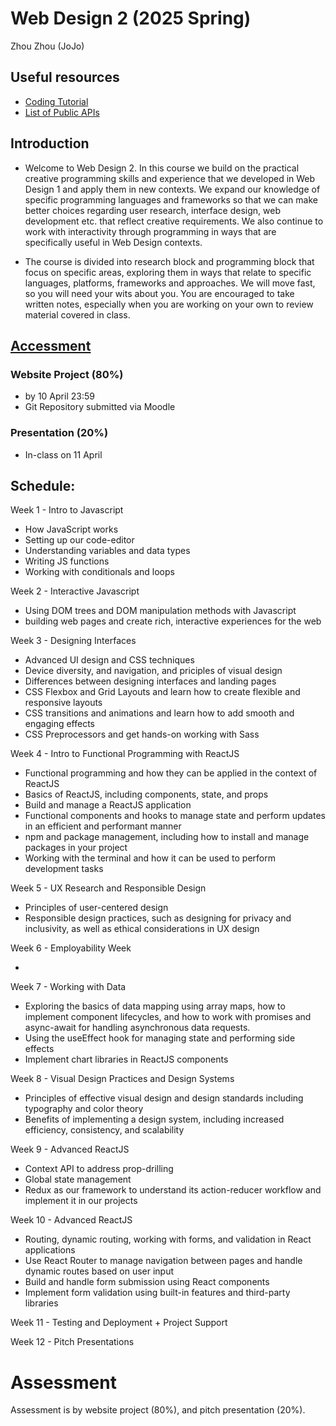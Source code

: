# Web Design 2 (2025 Spring)

Zhou Zhou (JoJo)

## Useful resources

- [Coding Tutorial](https://www.w3schools.com/)
- [List of Public APIs](https://github.com/public-apis/public-apis?tab=readme-ov-file)


## Introduction

- Welcome to Web Design 2. In this course we build on the practical creative programming skills and experience that we developed in Web Design 1 and apply them in new contexts. We expand our knowledge of specific programming languages and frameworks so that we can make better choices regarding user research, interface design, web development etc. that reflect creative requirements. We also continue to work with interactivity through programming in ways that are specifically useful in Web Design contexts.

- The course is divided into research block and programming block that focus on specific areas, exploring them in ways that relate to specific languages, platforms, frameworks and approaches. We will move fast, so you will need your wits about you. You are encouraged to take written notes, especially when you are working on your own to review material covered in class.

## [Accessment](https://github.com/ZhouProject/UoR-Web-Design-2/blob/aa316356fd6d35c7eb81f205fd5adf13d66f06fd/Assessment%20Details.md)

### Website Project (80%)
- by 10 April 23:59
- Git Repository submitted via Moodle           
### Presentation (20%)
- In-class on	11 April


## Schedule:

Week 1 - Intro to Javascript
- How JavaScript works
- Setting up our code-editor
- Understanding variables and data types
- Writing JS functions
- Working with conditionals and loops

Week 2 - Interactive Javascript

- Using DOM trees and DOM manipulation methods with Javascript
- building web pages and create rich, interactive experiences for the web

Week 3 - Designing Interfaces

- Advanced UI design and CSS techniques
- Device diversity, and navigation, and priciples of visual design
- Differences between designing interfaces and landing pages
- CSS Flexbox and Grid Layouts and learn how to create flexible and responsive layouts
- CSS transitions and animations and learn how to add smooth and engaging effects
- CSS Preprocessors and get hands-on working with Sass

Week 4 - Intro to Functional Programming with ReactJS

- Functional programming and how they can be applied in the context of ReactJS
- Basics of ReactJS, including components, state, and props
- Build and manage a ReactJS application
- Functional components and hooks to manage state and perform updates in an efficient and performant manner
- npm and package management, including how to install and manage packages in your project
- Working with the terminal and how it can be used to perform development tasks


Week 5 - UX Research and Responsible Design

- Principles of user-centered design
- Responsible design practices, such as designing for privacy and inclusivity, as well as ethical considerations in UX design

Week 6 - Employability Week

- 

Week 7 - Working with Data

- Exploring the basics of data mapping using array maps, how to implement component lifecycles, and how to work with promises and async-await for handling asynchronous data requests.
- Using the useEffect hook for managing state and performing side effects
- Implement chart libraries in ReactJS components



Week 8 - Visual Design Practices and Design Systems

- Principles of effective visual design and design standards including typography and color theory
- Benefits of implementing a design system, including increased efficiency, consistency, and scalability

Week 9 - Advanced ReactJS

- Context API to address prop-drilling
- Global state management
- Redux as our framework to understand its action-reducer workflow and implement it in our projects

Week 10 - Advanced ReactJS

- Routing, dynamic routing, working with forms, and validation in React applications
- Use React Router to manage navigation between pages and handle dynamic routes based on user input
- Build and handle form submission using React components
- Implement form validation using built-in features and third-party libraries

Week 11 - Testing and Deployment + Project Support

Week 12 - Pitch Presentations




# Assessment
Assessment is by website project (80%), and pitch presentation (20%).




